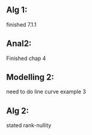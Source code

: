 ## Alg 1:
finished 7.1.1
## Anal2:
Finished chap 4

## Modelling 2:
need to do line curve example 3

## Alg 2:
stated rank-nullity


